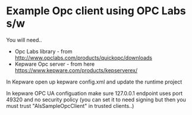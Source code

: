 # Example Opc client using OPC Labs s/w

You will need.. 

* Opc Labs library - from http://www.opclabs.com/products/quickopc/downloads
* Kepware Opc server - from here https://www.kepware.com/products/kepserverex/

In Kepware open up kepware config.xml and update the runtime project 

In kepware OPC UA configuation make sure 127.0.0.1 endpoint uses port 49320 and no security policy (you can set it to need signing but then you must trust "AlsSampleOpcClient" in trusted clients..)
